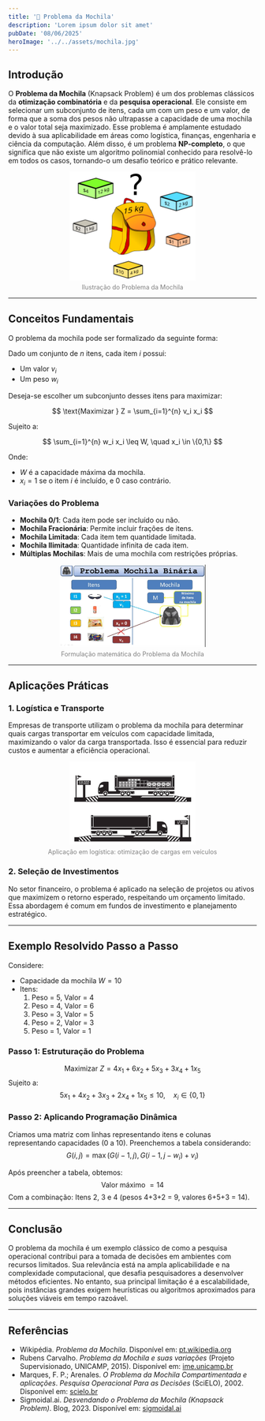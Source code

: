 ```yaml
---
title: '🎒 Problema da Mochila'
description: 'Lorem ipsum dolor sit amet'
pubDate: '08/06/2025'
heroImage: '../../assets/mochila.jpg'
---
```


## Introdução

O **Problema da Mochila** (Knapsack Problem) é um dos problemas clássicos da **otimização combinatória** e da **pesquisa operacional**. Ele consiste em selecionar um subconjunto de itens, cada um com um peso e um valor, de forma que a soma dos pesos não ultrapasse a capacidade de uma mochila e o valor total seja maximizado. Esse problema é amplamente estudado devido à sua aplicabilidade em áreas como logística, finanças, engenharia e ciência da computação. Além disso, é um problema **NP-completo**, o que significa que não existe um algoritmo polinomial conhecido para resolvê-lo em todos os casos, tornando-o um desafio teórico e prático relevante.

<figure style="text-align: center;">
  <img src="../../assets/banner-problema-da-mochila.png" 
       alt="Mochila com itens de diferentes pesos e valores" 
       style="max-width: 60%; height: auto; display: block; margin: 0 auto;" />
  <figcaption style="font-size: 0.9em; color: gray; margin-top: 0.5em;">
    Ilustração do Problema da Mochila
  </figcaption>
</figure>

---

## Conceitos Fundamentais

O problema da mochila pode ser formalizado da seguinte forma:

Dado um conjunto de $n$ itens, cada item $i$ possui:
- Um valor $v_i$
- Um peso $w_i$

Deseja-se escolher um subconjunto desses itens para maximizar:

$$
\text{Maximizar } Z = \sum_{i=1}^{n} v_i x_i
$$

Sujeito a:

$$
\sum_{i=1}^{n} w_i x_i \leq W, \quad x_i \in \{0,1\}
$$

Onde:
- $W$ é a capacidade máxima da mochila.
- $x_i = 1$ se o item $i$ é incluído, e $0$ caso contrário.

### Variações do Problema
- **Mochila 0/1**: Cada item pode ser incluído ou não.
- **Mochila Fracionária**: Permite incluir frações de itens.
- **Mochila Limitada**: Cada item tem quantidade limitada.
- **Mochila Ilimitada**: Quantidade infinita de cada item.
- **Múltiplas Mochilas**: Mais de uma mochila com restrições próprias.

<figure style="text-align: center;">
  <img src="../../assets/formulacao-matematica-problema-mochila.jpg" 
       alt="Formulação matemática do problema da mochila" 
       style="max-width: 70%; height: auto; display: block; margin: 0 auto;" />
  <figcaption style="font-size: 0.9em; color: gray; margin-top: 0.5em;">
    Formulação matemática do Problema da Mochila
  </figcaption>
</figure>

---

## Aplicações Práticas

### 1. Logística e Transporte
Empresas de transporte utilizam o problema da mochila para determinar quais cargas transportar em veículos com capacidade limitada, maximizando o valor da carga transportada. Isso é essencial para reduzir custos e aumentar a eficiência operacional.

<figure style="text-align: center;">
  <img src="../../assets/caminhao-capacidade-limitada.png" 
       alt="Caminhão com capacidade limitada transportando itens" 
       style="max-width: 60%; height: auto; display: block; margin: 0 auto;" />
  <figcaption style="font-size: 0.9em; color: gray; margin-top: 0.5em;">
    Aplicação em logística: otimização de cargas em veículos
  </figcaption>
</figure>

### 2. Seleção de Investimentos
No setor financeiro, o problema é aplicado na seleção de projetos ou ativos que maximizem o retorno esperado, respeitando um orçamento limitado. Essa abordagem é comum em fundos de investimento e planejamento estratégico.

---

## Exemplo Resolvido Passo a Passo

Considere:
- Capacidade da mochila $W = 10$
- Itens:  
  1. Peso = 5, Valor = 4  
  2. Peso = 4, Valor = 6  
  3. Peso = 3, Valor = 5  
  4. Peso = 2, Valor = 3  
  5. Peso = 1, Valor = 1  

### Passo 1: Estruturação do Problema
$$
\text{Maximizar } Z = 4x_1 + 6x_2 + 5x_3 + 3x_4 + 1x_5
$$
Sujeito a:
$$
5x_1 + 4x_2 + 3x_3 + 2x_4 + 1x_5 \leq 10, \quad x_i \in \{0,1\}
$$

### Passo 2: Aplicando Programação Dinâmica
Criamos uma matriz com linhas representando itens e colunas representando capacidades (0 a 10). Preenchemos a tabela considerando:
$$
G(i,j) = \max(G(i-1,j), G(i-1,j - w_i) + v_i)
$$

Após preencher a tabela, obtemos:
$$
\text{Valor máximo } = 14
$$
Com a combinação: Itens 2, 3 e 4 (pesos 4+3+2 = 9, valores 6+5+3 = 14).

---

## Conclusão

O problema da mochila é um exemplo clássico de como a pesquisa operacional contribui para a tomada de decisões em ambientes com recursos limitados. Sua relevância está na ampla aplicabilidade e na complexidade computacional, que desafia pesquisadores a desenvolver métodos eficientes. No entanto, sua principal limitação é a escalabilidade, pois instâncias grandes exigem heurísticas ou algoritmos aproximados para soluções viáveis em tempo razoável.

---

## Referências  

- Wikipédia. *Problema da Mochila*. Disponível em: [pt.wikipedia.org](https://pt.wikipedia.org/wiki/Problema_da_mochila)
- Rubens Carvalho. *Problema da Mochila e suas variações* (Projeto Supervisionado, UNICAMP, 2015). Disponível em: [ime.unicamp.br](https://www.ime.unicamp.br/~mac/db/2015-1S-122181-1.pdf)
- Marques, F. P.; Arenales. *O Problema da Mochila Compartimentada e aplicações*. *Pesquisa Operacional Para as Decisões* (SciELO), 2002. Disponível em: [scielo.br](https://www.scielo.br/j/pope/a/VppNVbxgM6NFzFrmgNtTTCH/)
- Sigmoidal.ai. *Desvendando o Problema da Mochila (Knapsack Problem)*. Blog, 2023. Disponível em: [sigmoidal.ai](https://sigmoidal.ai/desvendando-o-problema-da-mochila-knapsack-problem/)